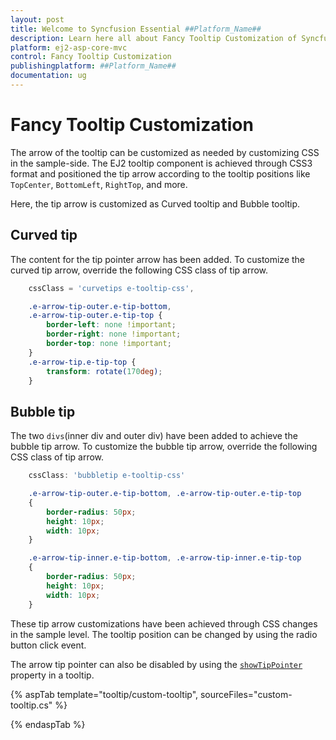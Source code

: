 ```yaml
---
layout: post
title: Welcome to Syncfusion Essential ##Platform_Name##
description: Learn here all about Fancy Tooltip Customization of Syncfusion Essential ##Platform_Name## widgets based on HTML5 and jQuery.
platform: ej2-asp-core-mvc
control: Fancy Tooltip Customization
publishingplatform: ##Platform_Name##
documentation: ug
---
```


# Fancy Tooltip Customization

The arrow of the tooltip can be customized as needed by customizing CSS in the sample-side.
The EJ2 tooltip component is achieved through CSS3 format and positioned the tip arrow according to the tooltip positions like `TopCenter`, `BottomLeft`, `RightTop`, and more.

Here, the tip arrow is customized as Curved tooltip and Bubble tooltip.

## Curved tip

The content for the tip pointer arrow has been added. To customize the curved tip arrow, override the following CSS class of tip arrow.

```typescript
    cssClass = 'curvetips e-tooltip-css',
```

```css
    .e-arrow-tip-outer.e-tip-bottom,
    .e-arrow-tip-outer.e-tip-top {
        border-left: none !important;
        border-right: none !important;
        border-top: none !important;
    }
    .e-arrow-tip.e-tip-top {
        transform: rotate(170deg);
    }

```

## Bubble tip

The two `divs`(inner div and outer div) have been added to achieve the bubble tip arrow. To customize the bubble tip arrow, override the following CSS class of tip arrow.

```js
    cssClass: 'bubbletip e-tooltip-css'
```

```css
    .e-arrow-tip-outer.e-tip-bottom, .e-arrow-tip-outer.e-tip-top
    {
        border-radius: 50px;
        height: 10px;
        width: 10px;
    }

    .e-arrow-tip-inner.e-tip-bottom, .e-arrow-tip-inner.e-tip-top
    {
        border-radius: 50px;
        height: 10px;
        width: 10px;
    }
```

These tip arrow customizations have been achieved through CSS changes in the sample level. The tooltip position can be changed by using the radio button click event.

The arrow tip pointer can also be disabled by using the [`showTipPointer`](https://ej2.syncfusion.com/documentation/tooltip/api-tooltip.html?lang=typescript#showtippointer) property in a tooltip.

{% aspTab template="tooltip/custom-tooltip", sourceFiles="custom-tooltip.cs" %}

{% endaspTab %}